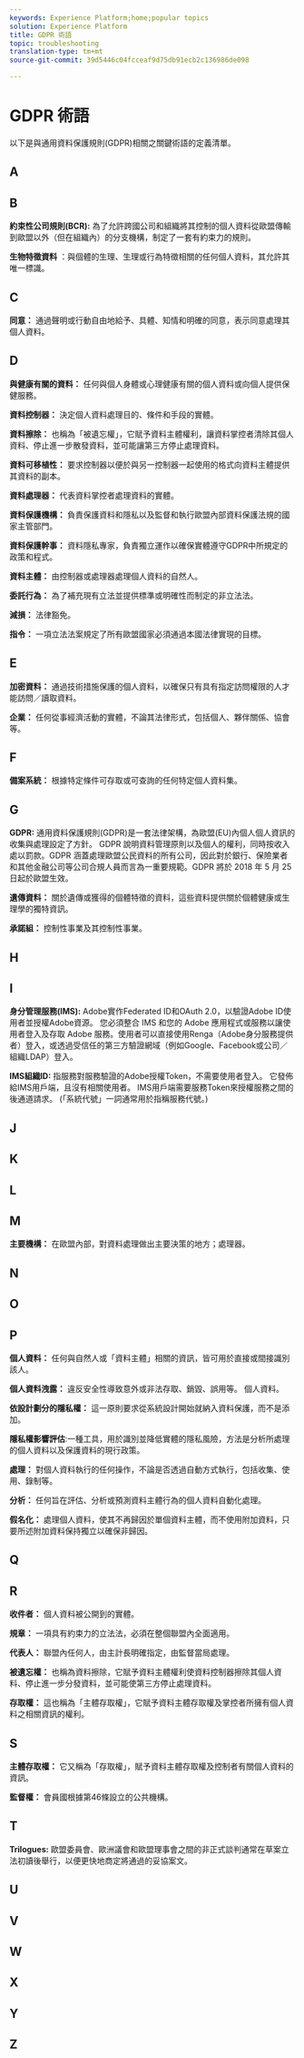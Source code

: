 ```yaml
---
keywords: Experience Platform;home;popular topics
solution: Experience Platform
title: GDPR 術語
topic: troubleshooting
translation-type: tm+mt
source-git-commit: 39d5446c04fcceaf9d75db91ecb2c136986de098

---
```



# GDPR 術語

以下是與通用資料保護規則(GDPR)相關之關鍵術語的定義清單。

## A

## B

__約束性公司規則(BCR):__ 為了允許跨國公司和組織將其控制的個人資料從歐盟傳輸到歐盟以外（但在組織內）的分支機構，制定了一套有約束力的規則。

__生物特徵資料__ ：與個體的生理、生理或行為特徵相關的任何個人資料，其允許其唯一標識。

## C

__同意：__ 通過聲明或行動自由地給予、具體、知情和明確的同意，表示同意處理其個人資料。

## D

__與健康有關的資料：__ 任何與個人身體或心理健康有關的個人資料或向個人提供保健服務。

__資料控制器：__ 決定個人資料處理目的、條件和手段的實體。

__資料擦除：__ 也稱為「被遺忘權」，它賦予資料主體權利，讓資料掌控者清除其個人資料、停止進一步散發資料，並可能讓第三方停止處理資料。

__資料可移植性：__ 要求控制器以便於與另一控制器一起使用的格式向資料主體提供其資料的副本。

__資料處理器：__ 代表資料掌控者處理資料的實體。

__資料保護機構：__ 負責保護資料和隱私以及監督和執行歐盟內部資料保護法規的國家主管部門。

__資料保護幹事：__ 資料隱私專家，負責獨立運作以確保實體遵守GDPR中所規定的政策和程式。

__資料主體：__ 由控制器或處理器處理個人資料的自然人。

__委託行為：__ 為了補充現有立法並提供標準或明確性而制定的非立法法。

__減損：__ 法律豁免。

__指令：__ 一項立法法案規定了所有歐盟國家必須通過本國法律實現的目標。

## E

__加密資料：__ 通過技術措施保護的個人資料，以確保只有具有指定訪問權限的人才能訪問／讀取資料。

__企業：__ 任何從事經濟活動的實體，不論其法律形式，包括個人、夥伴關係、協會等。

## F

__備案系統：__ 根據特定條件可存取或可查詢的任何特定個人資料集。

## G

__GDPR:__ 通用資料保護規則(GDPR)是一套法律架構，為歐盟(EU)內個人個人資訊的收集與處理設定了方針。 GDPR 說明資料管理原則以及個人的權利，同時按收入處以罰款。GDPR 涵蓋處理歐盟公民資料的所有公司，因此對於銀行、保險業者和其他金融公司等公司合規人員而言為一重要規範。GDPR 將於 2018 年 5 月 25 日起於歐盟生效。

__遺傳資料：__ 關於遺傳或獲得的個體特徵的資料，這些資料提供關於個體健康或生理學的獨特資訊。

__承諾組：__ 控制性事業及其控制性事業。

## H

## I

__身分管理服務(IMS):__ Adobe實作Federated ID和OAuth 2.0，以驗證Adobe ID使用者並授權Adobe資源。 您必須整合 IMS 和您的 Adobe 應用程式或服務以讓使用者登入及存取 Adobe 服務。使用者可以直接使用Renga（Adobe身分服務提供者）登入，或透過受信任的第三方驗證網域（例如Google、Facebook或公司／組織LDAP）登入。

__IMS組織ID:__ 指服務對服務驗證的Adobe授權Token，不需要使用者登入。 它發佈給IMS用戶端，且沒有相關使用者。 IMS用戶端需要服務Token來授權服務之間的後通道請求。 (「系統代號」一詞通常用於指稱服務代號。)

## J

## K

## L

## M

__主要機構：__ 在歐盟內部，對資料處理做出主要決策的地方；處理器。

## N

## O

## P

__個人資料：__ 任何與自然人或「資料主體」相關的資訊，皆可用於直接或間接識別該人。

__個人資料洩露：__ 違反安全性導致意外或非法存取、銷毀、誤用等。 個人資料。

__依設計劃分的隱私權：__ 這一原則要求從系統設計開始就納入資料保護，而不是添加。

__隱私權影響評估__:一種工具，用於識別並降低實體的隱私風險，方法是分析所處理的個人資料以及保護資料的現行政策。

__處理：__ 對個人資料執行的任何操作，不論是否透過自動方式執行，包括收集、使用、錄制等。

__分析：__ 任何旨在評估、分析或預測資料主體行為的個人資料自動化處理。

__假名化：__ 處理個人資料，使其不再歸因於單個資料主體，而不使用附加資料，只要所述附加資料保持獨立以確保非歸因。

## Q

## R

__收件者：__ 個人資料被公開到的實體。

__規章：__ 一項具有約束力的立法法，必須在整個聯盟內全面適用。

__代表人：__ 聯盟內任何人，由主計長明確指定，由監督當局處理。

__被遺忘權：__ 也稱為資料擦除，它賦予資料主體權利使資料控制器擦除其個人資料、停止進一步分發資料，並可能使第三方停止處理資料。

__存取權：__ 這也稱為「主體存取權」，它賦予資料主體存取權及掌控者所擁有個人資料之相關資訊的權利。

## S

__主體存取權：__ 它又稱為「存取權」，賦予資料主體存取權及控制者有關個人資料的資訊。

__監督權：__ 會員國根據第46條設立的公共機構。

## T

__Trilogues:__ 歐盟委員會、歐洲議會和歐盟理事會之間的非正式談判通常在草案立法初讀後舉行，以便更快地商定將通過的妥協案文。

## U

## V

## W

## X

## Y

## Z
